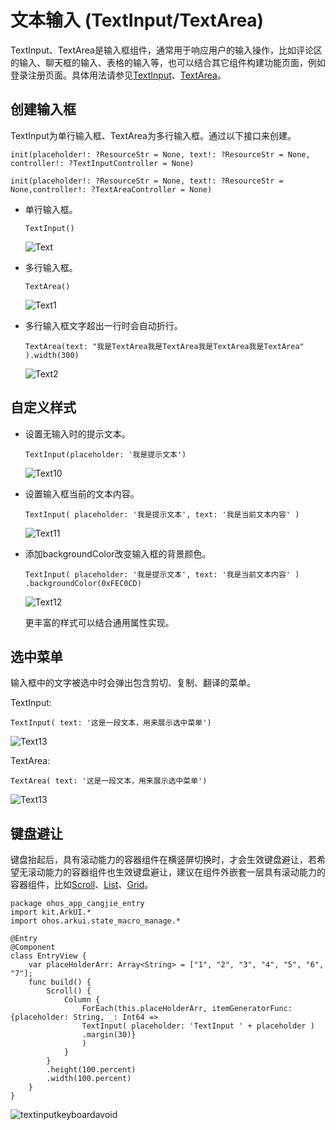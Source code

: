 # 文本输入 (TextInput/TextArea)

TextInput、TextArea是输入框组件，通常用于响应用户的输入操作，比如评论区的输入、聊天框的输入、表格的输入等，也可以结合其它组件构建功能页面，例如登录注册页面。具体用法请参见[TextInput](../../../reference/source_zh_cn/arkui-cj/cj-text-input-textinput.md)、[TextArea](../../../reference/source_zh_cn/arkui-cj/cj-text-input-textarea.md)。

## 创建输入框

TextInput为单行输入框、TextArea为多行输入框。通过以下接口来创建。

```cangjie
init(placeholder!: ?ResourceStr = None, text!: ?ResourceStr = None, controller!: ?TextInputController = None)
```

```cangjie
init(placeholder!: ?ResourceStr = None, text!: ?ResourceStr = None,controller!: ?TextAreaController = None)
```

- 单行输入框。

    ```cangjie
    TextInput()
    ```

    ![Text](figures/Text.png)

- 多行输入框。

    ```cangjie
    TextArea()
    ```

    ![Text1](figures/Text1.png)

- 多行输入框文字超出一行时会自动折行。

    ```cangjie
    TextArea(text: "我是TextArea我是TextArea我是TextArea我是TextArea" ).width(300)
    ```

    ![Text2](figures/Text2.png)

## 自定义样式

- 设置无输入时的提示文本。

    ```cangjie
    TextInput(placeholder: '我是提示文本')
    ```

    ![Text10](figures/Text10.png)

- 设置输入框当前的文本内容。

    ```cangjie
    TextInput( placeholder: '我是提示文本', text: '我是当前文本内容' )
    ```

    ![Text11](figures/Text11.png)

- 添加backgroundColor改变输入框的背景颜色。

    ```cangjie
    TextInput( placeholder: '我是提示文本', text: '我是当前文本内容' )
    .backgroundColor(0xFEC0CD)
    ```

    ![Text12](figures/Text12.png)

    更丰富的样式可以结合通用属性实现。

## 选中菜单

输入框中的文字被选中时会弹出包含剪切、复制、翻译的菜单。

TextInput:

```cangjie
TextInput( text: '这是一段文本，用来展示选中菜单')
```

![Text13](figures/Text13.png)

TextArea:

```cangjie
TextArea( text: '这是一段文本，用来展示选中菜单')
```

![Text13](figures/Text13.png)

## 键盘避让

键盘抬起后，具有滚动能力的容器组件在横竖屏切换时，才会生效键盘避让，若希望无滚动能力的容器组件也生效键盘避让，建议在组件外嵌套一层具有滚动能力的容器组件，比如[Scroll](../../../reference/source_zh_cn/arkui-cj/cj-scroll-swipe-scroll.md)、[List](../../../reference/source_zh_cn/arkui-cj/cj-scroll-swipe-list.md)、[Grid](../../../reference/source_zh_cn/arkui-cj/cj-scroll-swipe-grid.md)。

```cangjie
package ohos_app_cangjie_entry
import kit.ArkUI.*
import ohos.arkui.state_macro_manage.*

@Entry
@Component
class EntryView {
    var placeHolderArr: Array<String> = ["1", "2", "3", "4", "5", "6", "7"];
    func build() {
        Scroll() {
            Column {
                ForEach(this.placeHolderArr, itemGeneratorFunc: {placeholder: String, _: Int64 =>
                TextInput( placeholder: 'TextInput ' + placeholder )
                .margin(30)}
                )
            }
        }
        .height(100.percent)
        .width(100.percent)
    }
}
```

![textinputkeyboardavoid](figures/TextInputKeyboardAvoid.gif)
